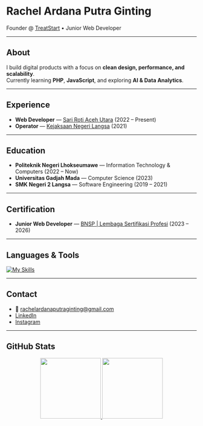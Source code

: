 # Rachel Ardana Putra Ginting  

Founder @ [TreatStart](https://treatstart.com) • Junior Web Developer  

---

## About  
I build digital products with a focus on **clean design, performance, and scalability**.  
Currently learning **PHP**, **JavaScript**, and exploring **AI & Data Analytics**.  

---

## Experience  
- **Web Developer** — [Sari Roti Aceh Utara](https://sarirotiacehutara.co.id/) (2022 – Present)  
- **Operator** — [Kejaksaan Negeri Langsa](https://kejari-langsa.kejaksaan.go.id/) (2021)  

---

## Education  
- **Politeknik Negeri Lhokseumawe** — Information Technology & Computers (2022 – Now)  
- **Universitas Gadjah Mada** — Computer Science (2023)  
- **SMK Negeri 2 Langsa** — Software Engineering (2019 – 2021)  

---

## Certification  
- **Junior Web Developer** — [BNSP | Lembaga Sertifikasi Profesi](https://bnsp.go.id/lsp) (2023 – 2026)  

---

## Languages & Tools  
[![My Skills](https://skillicons.dev/icons?i=html,css,js,bootstrap,tailwindcss,php,laravel,jquery,nodejs,react,vue,ts,java,py,cpp,r,powershell,linux,postman,mysql,git,github,vscode,figma,stackoverflow)](https://skillicons.dev)  

---

## Contact  
- 📧 rachelardanaputraginting@gmail.com  
- [LinkedIn](https://www.linkedin.com/in/rachelardanaputraginting/)  
- [Instagram](https://www.instagram.com/rachlapg_)  

---

## GitHub Stats  
<p align="center">
  <a href="https://github.com/rachelardanaputraginting">
    <img height="160em" src="https://github-readme-stats.vercel.app/api?username=rachelardanaputraginting&show_icons=true&theme=transparent&hide_border=true&count_private=true"/>
    <img height="160em" src="https://github-readme-stats.vercel.app/api/top-langs/?username=rachelardanaputraginting&layout=compact&theme=transparent&hide_border=true"/>
  </a>
</p>
